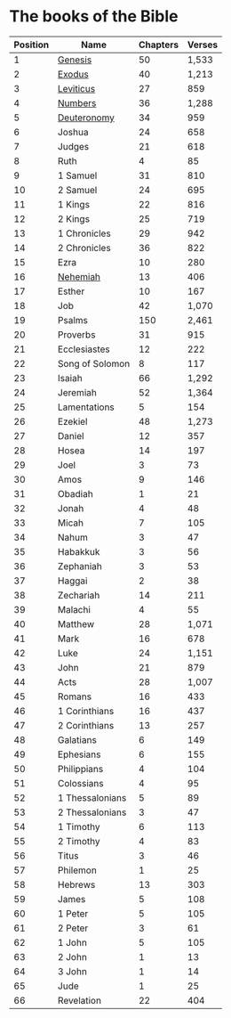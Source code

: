 # The books of the Bible

<table data-view="cards" data-full-width="true"><thead><tr><th>Position</th><th>Name</th><th>Chapters</th><th>Verses</th></tr></thead><tbody><tr><td>1</td><td><a href="../book-notes-old-testament/genesis.md">Genesis</a></td><td>50</td><td>1,533</td></tr><tr><td>2</td><td><a href="../book-notes-old-testament/exodus.md">Exodus</a></td><td>40</td><td>1,213</td></tr><tr><td>3</td><td><a href="../book-notes-old-testament/leviticus.md">Leviticus</a></td><td>27</td><td>859</td></tr><tr><td>4</td><td><a href="../book-notes-old-testament/numbers.md">Numbers</a></td><td>36</td><td>1,288</td></tr><tr><td>5</td><td><a href="../book-notes-old-testament/deuteronomy.md">Deuteronomy</a></td><td>34</td><td>959</td></tr><tr><td>6</td><td>Joshua</td><td>24</td><td>658</td></tr><tr><td>7</td><td>Judges</td><td>21</td><td>618</td></tr><tr><td>8</td><td>Ruth</td><td>4</td><td>85</td></tr><tr><td>9</td><td>1 Samuel</td><td>31</td><td>810</td></tr><tr><td>10</td><td>2 Samuel</td><td>24</td><td>695</td></tr><tr><td>11</td><td>1 Kings</td><td>22</td><td>816</td></tr><tr><td>12</td><td>2 Kings</td><td>25</td><td>719</td></tr><tr><td>13</td><td>1 Chronicles</td><td>29</td><td>942</td></tr><tr><td>14</td><td>2 Chronicles</td><td>36</td><td>822</td></tr><tr><td>15</td><td>Ezra</td><td>10</td><td>280</td></tr><tr><td>16</td><td><a href="../book-notes-old-testament/nehemiah.md">Nehemiah</a></td><td>13</td><td>406</td></tr><tr><td>17</td><td>Esther</td><td>10</td><td>167</td></tr><tr><td>18</td><td>Job</td><td>42</td><td>1,070</td></tr><tr><td>19</td><td>Psalms</td><td>150</td><td>2,461</td></tr><tr><td>20</td><td>Proverbs</td><td>31</td><td>915</td></tr><tr><td>21</td><td>Ecclesiastes</td><td>12</td><td>222</td></tr><tr><td>22</td><td>Song of Solomon</td><td>8</td><td>117</td></tr><tr><td>23</td><td>Isaiah</td><td>66</td><td>1,292</td></tr><tr><td>24</td><td>Jeremiah</td><td>52</td><td>1,364</td></tr><tr><td>25</td><td>Lamentations</td><td>5</td><td>154</td></tr><tr><td>26</td><td>Ezekiel</td><td>48</td><td>1,273</td></tr><tr><td>27</td><td>Daniel</td><td>12</td><td>357</td></tr><tr><td>28</td><td>Hosea</td><td>14</td><td>197</td></tr><tr><td>29</td><td>Joel</td><td>3</td><td>73</td></tr><tr><td>30</td><td>Amos</td><td>9</td><td>146</td></tr><tr><td>31</td><td>Obadiah</td><td>1</td><td>21</td></tr><tr><td>32</td><td>Jonah</td><td>4</td><td>48</td></tr><tr><td>33</td><td>Micah</td><td>7</td><td>105</td></tr><tr><td>34</td><td>Nahum</td><td>3</td><td>47</td></tr><tr><td>35</td><td>Habakkuk</td><td>3</td><td>56</td></tr><tr><td>36</td><td>Zephaniah</td><td>3</td><td>53</td></tr><tr><td>37</td><td>Haggai</td><td>2</td><td>38</td></tr><tr><td>38</td><td>Zechariah</td><td>14</td><td>211</td></tr><tr><td>39</td><td>Malachi</td><td>4</td><td>55</td></tr><tr><td>40</td><td>Matthew</td><td>28</td><td>1,071</td></tr><tr><td>41</td><td>Mark</td><td>16</td><td>678</td></tr><tr><td>42</td><td>Luke</td><td>24</td><td>1,151</td></tr><tr><td>43</td><td>John</td><td>21</td><td>879</td></tr><tr><td>44</td><td>Acts</td><td>28</td><td>1,007</td></tr><tr><td>45</td><td>Romans</td><td>16</td><td>433</td></tr><tr><td>46</td><td>1 Corinthians</td><td>16</td><td>437</td></tr><tr><td>47</td><td>2 Corinthians</td><td>13</td><td>257</td></tr><tr><td>48</td><td>Galatians</td><td>6</td><td>149</td></tr><tr><td>49</td><td>Ephesians</td><td>6</td><td>155</td></tr><tr><td>50</td><td>Philippians</td><td>4</td><td>104</td></tr><tr><td>51</td><td>Colossians</td><td>4</td><td>95</td></tr><tr><td>52</td><td>1 Thessalonians</td><td>5</td><td>89</td></tr><tr><td>53</td><td>2 Thessalonians</td><td>3</td><td>47</td></tr><tr><td>54</td><td>1 Timothy</td><td>6</td><td>113</td></tr><tr><td>55</td><td>2 Timothy</td><td>4</td><td>83</td></tr><tr><td>56</td><td>Titus</td><td>3</td><td>46</td></tr><tr><td>57</td><td>Philemon</td><td>1</td><td>25</td></tr><tr><td>58</td><td>Hebrews</td><td>13</td><td>303</td></tr><tr><td>59</td><td>James</td><td>5</td><td>108</td></tr><tr><td>60</td><td>1 Peter</td><td>5</td><td>105</td></tr><tr><td>61</td><td>2 Peter</td><td>3</td><td>61</td></tr><tr><td>62</td><td>1 John</td><td>5</td><td>105</td></tr><tr><td>63</td><td>2 John</td><td>1</td><td>13</td></tr><tr><td>64</td><td>3 John</td><td>1</td><td>14</td></tr><tr><td>65</td><td>Jude</td><td>1</td><td>25</td></tr><tr><td>66</td><td>Revelation</td><td>22</td><td>404</td></tr></tbody></table>
